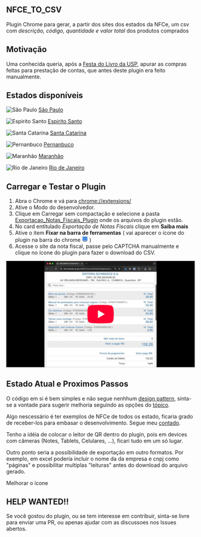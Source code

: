 ## NFCE_TO_CSV

Plugin Chrome para gerar, a partir dos sites dos estados da NFCe, um csv com _descrição, código, quantidade e valor total_ dos produtos comprados

## Motivação

Uma conhecida queria, após a [Festa do Livro da USP](https://festadolivro.edusp.com.br/), apurar as compras feitas para prestação de contas, que antes deste plugin era feito manualmente.

## Estados disponíveis

![São Paulo](https://upload.wikimedia.org/wikipedia/commons/thumb/2/2b/Bandeira_do_estado_de_S%C3%A3o_Paulo.svg/20px-Bandeira_do_estado_de_S%C3%A3o_Paulo.svg.png) [São Paulo](exemplos/sp1.jpeg)

![Espirito Santo](https://upload.wikimedia.org/wikipedia/commons/thumb/4/43/Bandeira_do_Esp%C3%ADrito_Santo.svg/20px-Bandeira_do_Esp%C3%ADrito_Santo.svg.png) [Espirito Santo](exemplos/es1.jpg)

![Santa Catarina](https://upload.wikimedia.org/wikipedia/commons/thumb/1/1a/Bandeira_de_Santa_Catarina.svg/20px-Bandeira_de_Santa_Catarina.svg.png) [Santa Catarina](exemplos/sc1.jpg)

![Pernanbuco](https://upload.wikimedia.org/wikipedia/commons/thumb/5/59/Bandeira_de_Pernambuco.svg/20px-Bandeira_de_Pernambuco.svg.png) [Pernanbuco](exemplos/pe1.webp)

![Maranhão](https://upload.wikimedia.org/wikipedia/commons/thumb/4/45/Bandeira_do_Maranh%C3%A3o.svg/20px-Bandeira_do_Maranh%C3%A3o.svg.png) [Maranhão](exemplos/ma1.webp)

![Rio de Janeiro](https://upload.wikimedia.org/wikipedia/commons/thumb/7/73/Bandeira_do_estado_do_Rio_de_Janeiro.svg/20px-Bandeira_do_estado_do_Rio_de_Janeiro.svg.png) [Rio de Janeiro](exemplos/rj1.jpeg)

## Carregar e Testar o Plugin

1. Abra o Chrome e vá para [chrome://extensions/](chrome://extensions/)
2. Ative o Modo do desenvolvedor.
3. Clique em Carregar sem compactação e selecione a pasta [Exportacao_Notas_Fiscais_Plugin](Exportacao_Notas_Fiscais_Plugin/) onde os arquivos do plugin estão.
4. No card entitulado _Exportação de Notas Fiscais_ clique em **Saiba mais**
5. Ative o item **Fixar na barra de ferramentas** ( vai aparecer o ícone do plugin na barra do chrome ![Vai aparecer o ícone do plugin na barra do chrome](Exportacao_Notas_Fiscais_Plugin/icon16.png) )
6. Acesse o site da nota fiscal, passe pelo CAPTCHA manualmente e clique no ícone do plugin para fazer o download do CSV.

[![Watch the video](imagens/thumb.jpg)](https://youtu.be/R1jVU5cFbO8)

## Estado Atual e Proximos Passos

O código em si é bem simples e não segue nenhhum [design pattern](https://refactoring.guru/design-patterns), sinta-se a vontade para sugerir melhoria seguindo as opções do [tópico](#help-wanted).

Algo nescessário é ter exemplos de NFCe de todos os estado, ficaria grado de receber-los para embasar o desenvolvimento. Segue meu [contado](https://github.com/roremeol).

Tenho a idéia de colocar o leitor de QR dentro do plugin, pois em devices com câmeras (Notes, Tablets, Celulares, ...), ficari tudo em um só lugar.

Outro ponto seria a possibilidade de exportação em outro formatos. Por exemplo, em excel podería incluir o nome da da empresa e cnpj como "páginas" e possibilitar multiplas "leituras" antes do download do arquivo gerado.

Melhorar o ícone

## HELP WANTED!!

Se você gostou do plugin, ou se tem interesse em contribuir, sinta-se livre para enviar uma PR, ou apenas ajudar com as discussoes nos Issues abertos.
